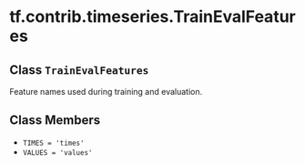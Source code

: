 <div itemscope itemtype="http://developers.google.com/ReferenceObject">
<meta itemprop="name" content="tf.contrib.timeseries.TrainEvalFeatures" />
<meta itemprop="path" content="Stable" />
<meta itemprop="property" content="TIMES"/>
<meta itemprop="property" content="VALUES"/>
</div>

# tf.contrib.timeseries.TrainEvalFeatures

## Class `TrainEvalFeatures`

Feature names used during training and evaluation.



<!-- Placeholder for "Used in" -->


## Class Members

* `TIMES = 'times'` <a id="TIMES"></a>
* `VALUES = 'values'` <a id="VALUES"></a>

